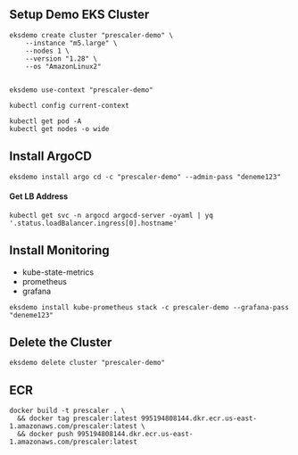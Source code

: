 ## Setup Demo EKS Cluster

```
eksdemo create cluster "prescaler-demo" \
    --instance "m5.large" \
    --nodes 1 \
    --version "1.28" \
    --os "AmazonLinux2"


eksdemo use-context "prescaler-demo"

kubectl config current-context

kubectl get pod -A
kubectl get nodes -o wide
```

## Install ArgoCD

```
eksdemo install argo cd -c "prescaler-demo" --admin-pass "deneme123"
```

#### Get LB Address

```
kubectl get svc -n argocd argocd-server -oyaml | yq '.status.loadBalancer.ingress[0].hostname'
```

## Install Monitoring

- kube-state-metrics
- prometheus
- grafana

```
eksdemo install kube-prometheus stack -c prescaler-demo --grafana-pass "deneme123"
```

## Delete the Cluster

```
eksdemo delete cluster "prescaler-demo"
```


## ECR

```
docker build -t prescaler . \
  && docker tag prescaler:latest 995194808144.dkr.ecr.us-east-1.amazonaws.com/prescaler:latest \
  && docker push 995194808144.dkr.ecr.us-east-1.amazonaws.com/prescaler:latest 

```

